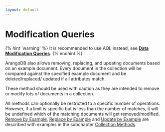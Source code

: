```yaml
---
layout: default
---
```

Modification Queries
====================

{% hint 'warning' %}
It is recommended to use AQL instead, see [**Data Modification Queries**](../../../../AQL/DataQueries.html#data-modification-queries).
{% endhint %}

ArangoDB also allows removing, replacing, and updating documents based 
on an example document. Every document in the collection will be 
compared against the specified example document and be deleted/replaced/
updated if all attributes match.

These method should be used with caution as they are intended to remove or
modify lots of documents in a collection.

All methods can optionally be restricted to a specific number of operations.
However, if a limit is specific but is less than the number of matches, it
will be undefined which of the matching documents will get removed/modified.
[Remove by Example](../../../DataModeling/Documents/DocumentMethods.md#remove-by-example),
 [Replace by Example](../../../DataModeling/Documents/DocumentMethods.md#replace-by-example) and 
[Update by Example](../../../DataModeling/Documents/DocumentMethods.md#update-by-example)
 are described with examples in the subchapter 
[Collection Methods](../../../DataModeling/Documents/DocumentMethods.md).  